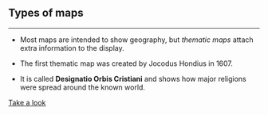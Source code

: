 ## Types of maps

***

* Most maps are intended to show geography, but *thematic maps* attach extra information to the display.

* The first thematic map was created by Jocodus Hondius in 1607.

* It is called __Designatio Orbis Cristiani__ and shows how major religions were spread around the known world.

[Take a look](images/25057.jpg)
